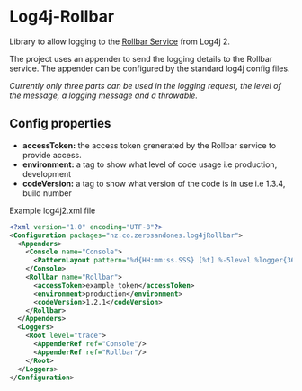 # Log4j-Rollbar

Library to allow logging to the [Rollbar Service](https://rollbar.com/) from Log4j 2.

The project uses an appender to send the logging details to the Rollbar service. The appender can be configured by the standard log4j config files.

_Currently only three parts can be used in the logging request, the level of the message, a logging message and a throwable._

## Config properties

* **accessToken:** the access token grenerated by the Rollbar service to provide access.
* **environment:** a tag to show what level of code usage i.e production, development
* **codeVersion:** a tag to show what version of the code is in use i.e 1.3.4, build number

Example log4j2.xml file

```xml
<?xml version="1.0" encoding="UTF-8"?>
<Configuration packages="nz.co.zerosandones.log4jRollbar">
  <Appenders>
    <Console name="Console">
      <PatternLayout pattern="%d{HH:mm:ss.SSS} [%t] %-5level %logger{36} - %msg%n"/>
    </Console>
    <Rollbar name="Rollbar">
      <accessToken>example_token</accessToken>
      <environment>production</environment>
      <codeVersion>1.2.1</codeVersion>
    </Rollbar>
  </Appenders>
  <Loggers>
    <Root level="trace">
      <AppenderRef ref="Console"/>
      <AppenderRef ref="Rollbar"/>
    </Root>
  </Loggers>
</Configuration>
```
